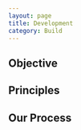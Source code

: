 ```yaml
---
layout: page
title: Development
category: Build
---
```



## Objective

## Principles

## Our Process 
